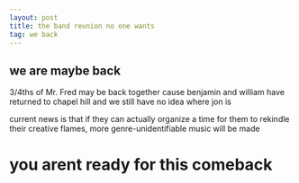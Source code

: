```yaml
---
layout: post
title: the band reunion no one wants
tag: we back
---
```

## we are maybe back

3/4ths of Mr. Fred may be back together cause benjamin and william have returned to chapel hill and we still have no idea where jon is

current news is that if they can actually organize a time for them to rekindle their creative flames, more genre-unidentifiable music will be made

# you arent ready for this comeback 